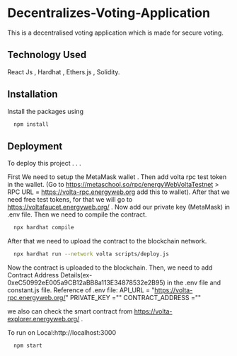 

# Decentralizes-Voting-Application
This is a decentralised voting application which is made for secure voting.

## Technology Used
React Js , Hardhat , Ethers.js , Solidity.

## Installation
Install the packages using

```bash
  npm install
```

## Deployment

To deploy this project . . .

First We need to setup the MetaMask wallet .
Then add volta rpc test token in the wallet.
(Go to https://metaschool.so/rpc/energyWebVoltaTestnet > RPC URL =   https://volta-rpc.energyweb.org   add this to wallet).
After that we need free test tokens, for that we will go to https://voltafaucet.energyweb.org/  .
Now add our private key (MetaMask) in .env file.
Then we need to compile the contract.
```bash
  npx hardhat compile
```
After that we need to upload the contract to the blockchain network. 
```bash
  npx hardhat run --network volta scripts/deploy.js
```
Now the contract is uploaded to the blockchain.
Then, we need to add Contract Address Details(ex- 0xeC50992eE005a9CB12aBB8a113E34878532e2B95) in the .env file and constant.js file.
Reference of .env file:
API_URL = "https://volta-rpc.energyweb.org/"
PRIVATE_KEY =""
CONTRACT_ADDRESS ="" 

we also can check the smart contract from https://volta-explorer.energyweb.org/  .

To run on Local:http://localhost:3000
```bash
  npm start
```
